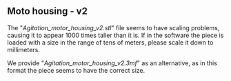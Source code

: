 ## Moto housing - v2

The "*Agitation_motor_housing_v2.stl*" file seems to have scaling problems, causing it to appear 1000 times taller than it is. If in the software the piece is loaded with a size in the range of tens of meters, please scale it down to millimeters.



We provide "*Agitation_motor_housing_v2.3mf*" as an alternative, as in this format the piece seems to have the correct size.